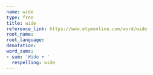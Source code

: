 ```yaml
---
name: wide
type: free
title: wide
reference_link: https://www.etymonline.com/word/wide
root_name: 
root_language: 
denotation: 
word_sums:
- sum: 'Wide + '
  respelling: wide
---
```

